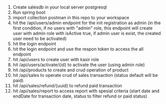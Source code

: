 1. Create salesdb in your local server postgresql
2. Run spring boot
3. import collection postman in this repo to your workspace
4. hit the /api/users/admin endpoint for the init registration as admin (in the first condition, if no users with "admin" role, this endpoint will create user with admin role with isActive true, if admin user is exist, the created user need to be activated)
5. hit the login endpoint
6. hit the login endpoint and use the respon token to access the all endpoint
7. hit /api/users to create user with kasir role
8. hit /api/users/activate/{id} to activate the user (using admin role)
9. hit /api/products to create and crud operation of product
10. hit /api/sales to operate crud of sales transaction (status default will be paid)
11. hit /api/sales/refund/{uuid} to refund paid transaction
12. hit /api/sales/report to access report with spesial criteria (start date and endDate for transaction date, status to filter refund or paid status)
